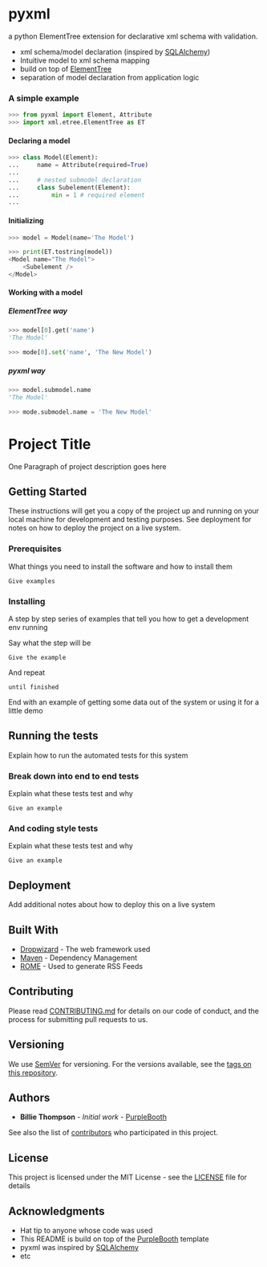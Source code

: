 # pyxml

a python ElementTree extension for declarative xml schema with validation.

* xml schema/model declaration (inspired by [SQLAlchemy](https://www.sqlalchemy.org/))
* Intuitive model to xml schema mapping
* build on top of [ElementTree](https://docs.python.org/3/library/xml.etree.elementtree.html)
* separation of model declaration from application logic

### A simple example

~~~python
>>> from pyxml import Element, Attribute
>>> import xml.etree.ElementTree as ET

~~~

#### Declaring a model

~~~python
>>> class Model(Element):
...     name = Attribute(required=True)
...
...     # nested submodel declaration
...     class Subelement(Element):
...         min = 1 # required element
...

~~~

#### Initializing

~~~python
>>> model = Model(name='The Model')

>>> print(ET.tostring(model))
<Model name="The Model">
    <Subelement />
</Model>

~~~

#### Working with a model

##### ElementTree way

~~~python
>>> model[0].get('name')
'The Model'

>>> mode[0].set('name', 'The New Model')

~~~

##### pyxml way

~~~python
>>> model.submodel.name
'The Model'

>>> mode.submodel.name = 'The New Model'

~~~


# Project Title

One Paragraph of project description goes here

## Getting Started

These instructions will get you a copy of the project up and running on your local machine for development and testing purposes. See deployment for notes on how to deploy the project on a live system.

### Prerequisites

What things you need to install the software and how to install them

```
Give examples
```

### Installing

A step by step series of examples that tell you how to get a development env running

Say what the step will be

```
Give the example
```

And repeat

```
until finished
```

End with an example of getting some data out of the system or using it for a little demo

## Running the tests

Explain how to run the automated tests for this system

### Break down into end to end tests

Explain what these tests test and why

```
Give an example
```

### And coding style tests

Explain what these tests test and why

```
Give an example
```

## Deployment

Add additional notes about how to deploy this on a live system

## Built With

* [Dropwizard](http://www.dropwizard.io/1.0.2/docs/) - The web framework used
* [Maven](https://maven.apache.org/) - Dependency Management
* [ROME](https://rometools.github.io/rome/) - Used to generate RSS Feeds

## Contributing

Please read [CONTRIBUTING.md](https://gist.github.com/PurpleBooth/b24679402957c63ec426) for details on our code of conduct, and the process for submitting pull requests to us.

## Versioning

We use [SemVer](http://semver.org/) for versioning. For the versions available, see the [tags on this repository](https://github.com/your/project/tags). 

## Authors

* **Billie Thompson** - *Initial work* - [PurpleBooth](https://github.com/PurpleBooth)

See also the list of [contributors](https://github.com/your/project/contributors) who participated in this project.

## License

This project is licensed under the MIT License - see the [LICENSE](LICENSE) file for details

## Acknowledgments

* Hat tip to anyone whose code was used
* This README is build on top of the [PurpleBooth](https://gist.github.com/PurpleBooth/109311bb0361f32d87a2) template
* pyxml was inspired by [SQLAlchemy]()
* etc


